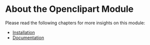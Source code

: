 # About the Openclipart Module <a id="openclipart-module-about"></a>

Please read the following chapters for more insights on this module:

* [Installation](02-Installation.md#openclipart-module-installation)
* [Documentation](03-Openclipart.md#module-openclipart-introduction)